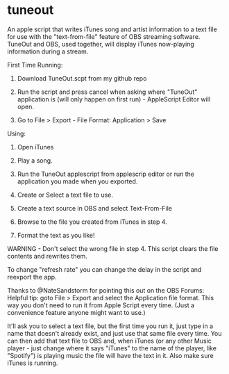 # tuneout
An apple script that writes iTunes song and artist information to a text file for use with the "text-from-file" feature of OBS streaming software.  TuneOut and OBS, used together, will display iTunes now-playing information during a stream.

First Time Running: 
1. Download TuneOut.scpt from my github repo

2. Run the script and press cancel when asking where "TuneOut" application is (will only happen on first run) - AppleScript Editor will open.

3. Go to File > Export - File Format: Application > Save

Using: 

1. Open iTunes

2. Play a song.

3. Run the TuneOut applescript from applescrip editor or run the application you made when you exported.

4. Create or Select a text file to use.

5. Create a text source in OBS and select Text-From-File

6. Browse to the file you created from iTunes in step 4. 

7. Format the text as you like!


WARNING - Don't select the wrong file in step 4.  This script clears the file contents and rewrites them. 


To change "refresh rate" you can change the delay in the script and reexport the app. 

Thanks to @NateSandstorm for pointing this out on the OBS Forums:
Helpful tip:  goto File > Export and select the Application file format. This way you don't need to run it from Apple Script every time. (Just a convenience feature anyone might want to use.)

It'll ask you to select a text file, but the first time you run it, just type in a name that doesn't already exist, and just use that same file every time. You can then add that text file to OBS and, when iTunes (or any other Music player - just change where it says "iTunes" to the name of the player, like "Spotify") is playing music the file will have the text in it. Also make sure iTunes is running. 
